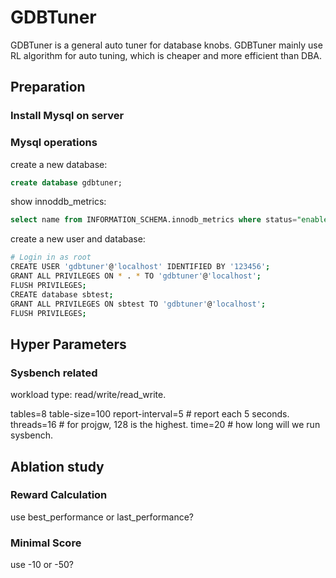 # GDBTuner

GDBTuner is a general auto tuner for database knobs. GDBTuner mainly use RL algorithm for auto tuning, which is cheaper and more efficient than DBA. 

## Preparation

### Install Mysql on server

### Mysql operations

create a new database:

```sql
create database gdbtuner;
```

show innoddb_metrics:

```sql
select name from INFORMATION_SCHEMA.innodb_metrics where status="enabled" order by name; 
```

create a new user and database:

```bash
# Login in as root
CREATE USER 'gdbtuner'@'localhost' IDENTIFIED BY '123456';
GRANT ALL PRIVILEGES ON * . * TO 'gdbtuner'@'localhost';
FLUSH PRIVILEGES;
CREATE database sbtest;
GRANT ALL PRIVILEGES ON sbtest TO 'gdbtuner'@'localhost';
FLUSH PRIVILEGES;
```

## Hyper Parameters

### Sysbench related

workload type: read/write/read_write.

tables=8
table-size=100
report-interval=5 # report each 5 seconds.
threads=16 # for projgw, 128 is the highest.
time=20 # how long will we run sysbench.

## Ablation study

### Reward Calculation

use best_performance or last_performance?

### Minimal Score

use -10 or -50?

